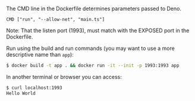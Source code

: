 The CMD line in the Dockerfile determines parameters passed to Deno.

```
CMD ["run", "--allow-net", "main.ts"]
```

Note: That the listen port (1993), must match with the EXPOSED port in the
Dockerfile.

Run using the build and run commands (you may want to use a more descriptive
name than `app`):

```sh
$ docker build -t app . && docker run -it --init -p 1993:1993 app
```

In another terminal or browser you can access:

```sh
$ curl localhost:1993
Hello World
```
